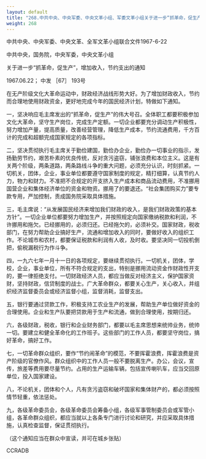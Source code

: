 ```yaml
---
layout: default
title: "268.中共中央、中央军委、中央文革小组、军委文革小组关于进一步“抓革命，促生产”、增加收入、节约支出的通知"
weight: 268
---
```


中共中央、中央军委、中央文革、全军文革小组联合文件1967-6-22

中共中央，国务院，中央军委，中央文革小组

关于进一步“抓革命，促生产”，增加收入，节约支出的通知

1967.06.22； 中发 ［67］ 193号

在无产阶级文化大革命运动中，财政经济战线形势大好。为了增加财政收入，节约而合理地使用财政资金，更好地完成今年的国民经济计划，特做如下通知。

一，坚决响应毛主席发出的“抓革命，促生产”的伟大号召。全体职工都要积极参加文化大革命，坚守生产岗位，完成生产定额。一切企业都要充分调动生产积极性，努力增加产量，提高质量，改善经营管理，降低生产成本，节约流通费用，千方百计的完成和超额完成国家规定的各项指标。

二，坚决贯彻执行毛主席关于勤俭建国，勤俭办企业，勤俭办一切事业的指示，发扬勤劳节约，艰苦朴素的优良传统，反对贪污盗窃，铺张浪费和本位主义。这是有关两个阶级，两条道路，两条路线斗争的重大问题，必须充分认识，时刻抓紧。一切机关，团体，企业，事业单位都要遵守国家制度的规定，精打细算，认真节约人力，物力和财力。不准把不合规定的开支挤入生产成本和商品流动费用，不准挪用国营企业和集体经济单位的资金和物资。挪用了的要退还。“社会集团购买力”要专款专用，严加控制，责成国务院采取具体措施。

三，毛主席说：“从发展国民经济来增加我们财政的收入，是我们财政政策的基本方针”。一切企业单位都要努力增加生产，并按照规定向国家缴纳税款和利润，不许挪用和拖欠。已经挪用的，必须归还。已经拖欠的，必须补交。国家财政，税收部门，在努力帮助企业搞好生产，流通和增加收入的同时，要做好收入的组织工作。不论城市和农村，都要保证税款和利润有人收，及时收。要坚决同一切投机倒把，偷税漏税行为作斗争。

四，一九六七年一月十一日的各项规定，要继续贯彻执行。一切机关，团体，学校，企业，事业单位，所有不符合规定的支出，特别是挪用流动资金作财政性开支的，要一律拒绝支付。一切财政经济人员，都应当做反对经济主义，保护国家资财，坚持财政，信贷制度的战士。广大革命群众，都要关心生产，关心收入，并组织经济监督委员会或经济监督小组，监督消耗，监督支出。

五，银行要通过贷款工作，积极支持工农业生产的发展，帮助生产单位做好资金的合理使用。企业和生产队要把贷款用于生产和流通，做到合理使用，按期归还。

六，各级财政，税收，银行和企业财务部门，都要以毛主席思想来统帅业务，统帅一切。要建立和健全革命化的工作班子。这些部门的工作人员，都要坚守岗位，搞好革命，搞好工作。

七，一切革命群众组织，要作“节约闹革命”的模范，不要挥霍浪费，挥霍浪费是资产阶级的官僚作风。群众组织中的工作人员一般不要脱离生产。办公，会议，宣传，旅差等费用要尽量节约。占用的生产运输车辆，包括宣传喇叭车，应当交回原单位，投入国家建设。

八，不论机关，团体和个人，凡有贪污盗窃和破坏国家和集体财产的，都必须按照情节轻重，依法惩处。

九，各级革命委员会，各级革命委员会筹备小组，各级军事管制委员会或军管小组，各革命群众组织，都应当就以上各条专门进行讨论和研究，并应采取具体措施，认真检查监督，保证贯彻执行。

（这个通知应当在群众中宣读，并可在城乡张贴）

CCRADB

